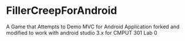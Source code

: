 # FillerCreepForAndroid
A Game that Attempts to Demo MVC for Android
Application forked and modified to work with android studio 3.x for CMPUT 301 Lab 0 
